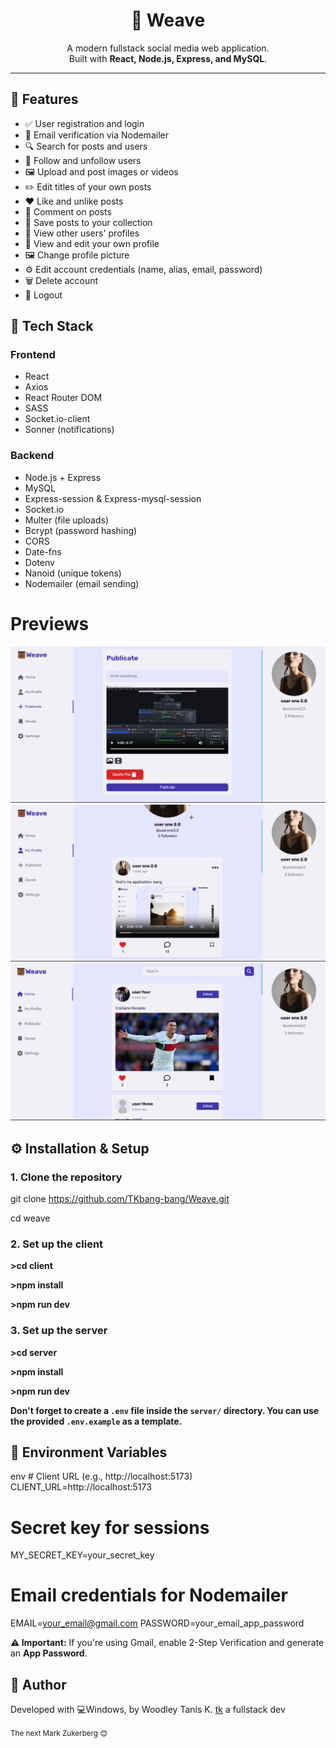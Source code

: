 <h1 align="center">🧵 Weave</h1>

<p align="center">
  A modern fullstack social media web application.
  <br />
  Built with <strong>React, Node.js, Express, and MySQL</strong>.
</p>

<hr />

<h2>🚀 Features</h2>
<ul>
  <li>✅ User registration and login</li>
  <li>📧 Email verification via Nodemailer</li>
  <li>🔍 Search for posts and users</li>
  <li>👥 Follow and unfollow users</li>
  <li>🖼 Upload and post images or videos</li>
  <li>✏️ Edit titles of your own posts</li>
  <li>❤️ Like and unlike posts</li>
  <li>💬 Comment on posts</li>
  <li>💾 Save posts to your collection</li>
  <li>👤 View other users' profiles</li>
  <li>🙋 View and edit your own profile</li>
  <li>🖼 Change profile picture</li>
  <li>⚙️ Edit account credentials (name, alias, email, password)</li>
  <li>🗑 Delete account</li>
  <li>🚪 Logout</li>
</ul>

<h2>🧩 Tech Stack</h2>

<h3>Frontend</h3>
<ul>
  <li>React</li>
  <li>Axios</li>
  <li>React Router DOM</li>
  <li>SASS</li>
  <li>Socket.io-client</li>
  <li>Sonner (notifications)</li>
</ul>

<h3>Backend</h3>
<ul>
  <li>Node.js + Express</li>
  <li>MySQL</li>
  <li>Express-session & Express-mysql-session</li>
  <li>Socket.io</li>
  <li>Multer (file uploads)</li>
  <li>Bcrypt (password hashing)</li>
  <li>CORS</li>
  <li>Date-fns</li>
  <li>Dotenv</li>
  <li>Nanoid (unique tokens)</li>
  <li>Nodemailer (email sending)</li>
</ul>

<h1>Previews</h1>
<img src="/client/public/preview1.png" alt="preview 1" width="600px">
<img src="/client/public/preview2.png" alt="preview 2" width="600px">
<img src="/client/public/preview3.png" alt="preview 3" width="600px">

<h2>⚙️ Installation & Setup</h2>

<h3>1. Clone the repository</h3>

git clone https://github.com/TKbang-bang/Weave.git

cd weave

<h3>2. Set up the client</h3>
<p><strong>>cd client</strong></p>
<p><strong>>npm install</strong></p>
<p><strong>>npm run dev</strong></p>

<h3>3. Set up the server</h3>
<p><strong>>cd server</strong></p>
<p><strong>>npm install</strong></p>
<p><strong>>npm run dev</strong></p>
<p><strong>Don't forget to create a <code>.env</code> file inside the <code>server/</code> directory. You can use the provided <code>.env.example</code> as a template.</strong></p> <h2>📄 Environment Variables</h2>
env
# Client URL (e.g., http://localhost:5173)
CLIENT_URL=http://localhost:5173

# Secret key for sessions

MY_SECRET_KEY=your_secret_key

# Email credentials for Nodemailer

EMAIL=your_email@gmail.com
PASSWORD=your_email_app_password

<p><strong>⚠️ Important:</strong> If you're using Gmail, enable 2-Step Verification and generate an <strong>App Password</strong>.

<h2>🧠 Author</h2> <p> Developed with 💻Windows, by Woodley Tanis K. <a href="https://github.com/TKbang-bang/" target="_blank">tk</a> a fullstack dev</p>
<small>The next Mark Zukerberg 😊</small>
